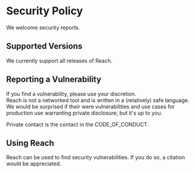 # Security Policy

We welcome security reports.

## Supported Versions

We currently support all releases of Reach.


## Reporting a Vulnerability

If you find a vulnerability, please use your discretion.  
Reach is not a networked tool and is written in a (relatively) 
safe language.  We would be surprised if their were vulnerabilities
and use cases for production use warranting private disclosure,
but it's up to you.  

Private contact is the contact in the CODE_OF_CONDUCT.

## Using Reach

Reach can be used to find security vulnerabilities.  If you do so,
a citation would be appreciated.
